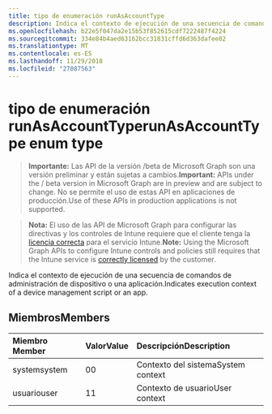 ```yaml
---
title: tipo de enumeración runAsAccountType
description: Indica el contexto de ejecución de una secuencia de comandos de administración de dispositivo o una aplicación.
ms.openlocfilehash: b22e5f047da2e15b53f852615cdf7222487f4224
ms.sourcegitcommit: 334e84b4aed63162bcc31831cffd6d363dafee02
ms.translationtype: MT
ms.contentlocale: es-ES
ms.lasthandoff: 11/29/2018
ms.locfileid: "27087563"
---
```

# <a name="runasaccounttype-enum-type"></a><span data-ttu-id="d7777-103">tipo de enumeración runAsAccountType</span><span class="sxs-lookup"><span data-stu-id="d7777-103">runAsAccountType enum type</span></span>

> <span data-ttu-id="d7777-104">**Importante:** Las API de la versión /beta de Microsoft Graph son una versión preliminar y están sujetas a cambios.</span><span class="sxs-lookup"><span data-stu-id="d7777-104">**Important:** APIs under the / beta version in Microsoft Graph are in preview and are subject to change.</span></span> <span data-ttu-id="d7777-105">No se permite el uso de estas API en aplicaciones de producción.</span><span class="sxs-lookup"><span data-stu-id="d7777-105">Use of these APIs in production applications is not supported.</span></span>

> <span data-ttu-id="d7777-106">**Nota:** El uso de las API de Microsoft Graph para configurar las directivas y los controles de Intune requiere que el cliente tenga la [licencia correcta](https://go.microsoft.com/fwlink/?linkid=839381) para el servicio Intune.</span><span class="sxs-lookup"><span data-stu-id="d7777-106">**Note:** Using the Microsoft Graph APIs to configure Intune controls and policies still requires that the Intune service is [correctly licensed](https://go.microsoft.com/fwlink/?linkid=839381) by the customer.</span></span>

<span data-ttu-id="d7777-107">Indica el contexto de ejecución de una secuencia de comandos de administración de dispositivo o una aplicación.</span><span class="sxs-lookup"><span data-stu-id="d7777-107">Indicates execution context of a device management script or an app.</span></span>
## <a name="members"></a><span data-ttu-id="d7777-108">Miembros</span><span class="sxs-lookup"><span data-stu-id="d7777-108">Members</span></span>
|<span data-ttu-id="d7777-109">Miembro	</span><span class="sxs-lookup"><span data-stu-id="d7777-109">Member</span></span>|<span data-ttu-id="d7777-110">Valor</span><span class="sxs-lookup"><span data-stu-id="d7777-110">Value</span></span>|<span data-ttu-id="d7777-111">Descripción</span><span class="sxs-lookup"><span data-stu-id="d7777-111">Description</span></span>|
|:---|:---|:---|
|<span data-ttu-id="d7777-112">system</span><span class="sxs-lookup"><span data-stu-id="d7777-112">system</span></span>|<span data-ttu-id="d7777-113">0</span><span class="sxs-lookup"><span data-stu-id="d7777-113">0</span></span>|<span data-ttu-id="d7777-114">Contexto del sistema</span><span class="sxs-lookup"><span data-stu-id="d7777-114">System context</span></span>|
|<span data-ttu-id="d7777-115">usuario</span><span class="sxs-lookup"><span data-stu-id="d7777-115">user</span></span>|<span data-ttu-id="d7777-116">1</span><span class="sxs-lookup"><span data-stu-id="d7777-116">1</span></span>|<span data-ttu-id="d7777-117">Contexto de usuario</span><span class="sxs-lookup"><span data-stu-id="d7777-117">User context</span></span>|





